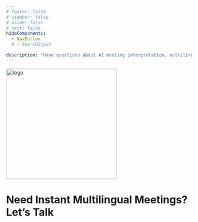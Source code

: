 ```yaml
---
# footer: false
# sidebar: false
# aside: false
# next: false
hideComponents:
  - NavButton
  # - SearchInput

description: "Have questions about AI meeting interpretation, multilingual support, or enterprise rollout? Contact InterMind to explore use cases, pricing, and integration options."
---
```


<p><img src="/logo.png" alt="logo" width="300" ></p>

# Need Instant Multilingual Meetings? Let’s Talk

<!-- **Get in Touch:**

- Email: never@mind.com
- Phone: +971 058 574 88 06
- WhatsApp: +971 058 574 88 06 -->

<!-- WhatsApp us at [+971 058 574 88 06](https://wa.me/message/KDLD4FZVW7EUC1)
Telegram us at [@goldenfish_ae](https://t.me/goldenfish_ae) -->

<ContactFormModalNav  buttonClass="alt" formStyle="margin: 1rem auto;"/>
